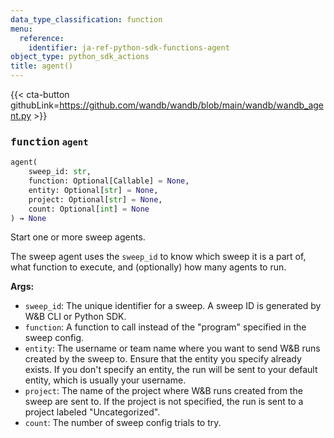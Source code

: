 ```yaml
---
data_type_classification: function
menu:
  reference:
    identifier: ja-ref-python-sdk-functions-agent
object_type: python_sdk_actions
title: agent()
---
```


{{< cta-button githubLink=https://github.com/wandb/wandb/blob/main/wandb/wandb_agent.py >}}




### <kbd>function</kbd> `agent`

```python
agent(
    sweep_id: str,
    function: Optional[Callable] = None,
    entity: Optional[str] = None,
    project: Optional[str] = None,
    count: Optional[int] = None
) → None
```

Start one or more sweep agents. 

The sweep agent uses the `sweep_id` to know which sweep it is a part of, what function to execute, and (optionally) how many agents to run. 



**Args:**
 
 - `sweep_id`:  The unique identifier for a sweep. A sweep ID  is generated by W&B CLI or Python SDK. 
 - `function`:  A function to call instead of the "program"  specified in the sweep config. 
 - `entity`:  The username or team name where you want to send W&B  runs created by the sweep to. Ensure that the entity you  specify already exists. If you don't specify an entity,  the run will be sent to your default entity,  which is usually your username. 
 - `project`:  The name of the project where W&B runs created from  the sweep are sent to. If the project is not specified, the  run is sent to a project labeled "Uncategorized". 
 - `count`:  The number of sweep config trials to try.